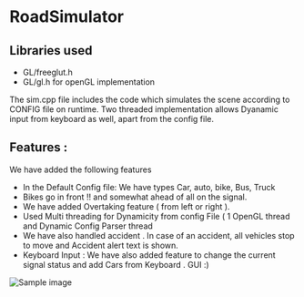 # RoadSimulator

## Libraries used
- GL/freeglut.h 
- GL/gl.h
for openGL implementation

The sim.cpp file includes the code which simulates the scene according to CONFIG file on runtime.
Two threaded implementation allows Dyanamic input from keyboard as well, apart from the config file.

## Features : 
We have added the following features
- In the Default Config file: We have types  Car, auto, bike, Bus, Truck 
- Bikes go in front !! and somewhat ahead of all on the signal.  
- We have added Overtaking feature  ( from left or right ). 
- Used Multi threading for Dynamicity from config File ( 1 OpenGL thread 
and Dynamic Config Parser thread 
- We have also handled accident . In case of an accident, all vehicles stop to 
move and Accident alert text is shown. 
- Keyboard Input : We have also added feature to  change the current signal 
status and add Cars from Keyboard . GUI :)

![Sample image](https://user-images.githubusercontent.com/35027192/56661148-c2d3f180-66be-11e9-9f2e-6a4bff8ed70f.png)
